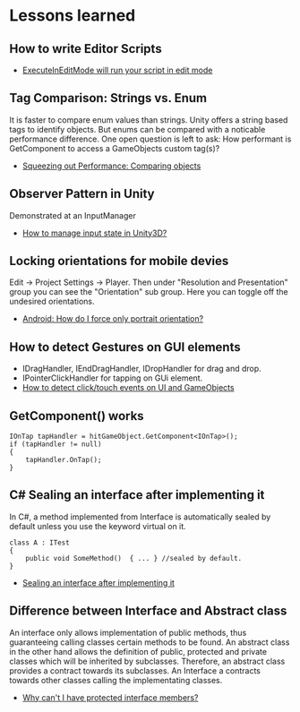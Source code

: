 # Lessons learned

## How to write Editor Scripts
- [ExecuteInEditMode will run your script in edit mode](https://blog.theknightsofunity.com/executeineditmode-will-run-script-edit-mode/)

## Tag Comparison: Strings vs. Enum
It is faster to compare enum values than strings. Unity offers a string based tags to identify objects. But enums can be compared with a noticable performance difference. One open question is left to ask: How performant is GetComponent<MyCustomEnumTag> to access a GameObjects custom tag(s)?
- [Squeezing out Performance: Comparing objects](https://forum.unity.com/threads/squeezing-out-performance-comparing-objects.178593/)


## Observer Pattern in Unity
Demonstrated at an InputManager
- [How to manage input state in Unity3D?](https://gamedev.stackexchange.com/questions/65957/how-to-manage-input-state-in-unity3d)


## Locking orientations for mobile devies
Edit -> Project Settings -> Player. Then under "Resolution and Presentation" group you can see the "Orientation" sub group. Here you can toggle off the undesired orientations.
- [Android: How do I force only portrait orientation?](https://answers.unity.com/questions/615249/android-how-do-i-force-only-portrait-orientation.html)


## How to detect Gestures on GUI elements
- IDragHandler, IEndDragHandler, IDropHandler for drag and drop.  
- IPointerClickHandler for tapping on GUi element.
- [How to detect click/touch events on UI and GameObjects](https://stackoverflow.com/questions/41391708/how-to-detect-click-touch-events-on-ui-and-gameobjects)

## GetComponent<OnInterface>() works
```
IOnTap tapHandler = hitGameObject.GetComponent<IOnTap>();
if (tapHandler != null)
{
    tapHandler.OnTap();
}
```

## C# Sealing an interface after implementing it
In C#, a method implemented from Interface is automatically sealed by default unless you use the keyword virtual on it.
```
class A : ITest
{
    public void SomeMethod()  { ... } //sealed by default.
}
```
- [Sealing an interface after implementing it](https://stackoverflow.com/questions/5386420/sealing-an-interface-after-implementing-it)

## Difference between Interface and Abstract class
An interface only allows implementation of public methods, thus guaranteeing calling classes certain methods to be found. An abstract class in the other hand allows the definition of public, protected and private classes which will be inherited by subclasses. Therefore, an abstract class provides a contract towards its subclasses. An Interface a contracts towards other classes calling the implementating classes.
- [Why can't I have protected interface members?](https://stackoverflow.com/questions/516148/why-cant-i-have-protected-interface-members)